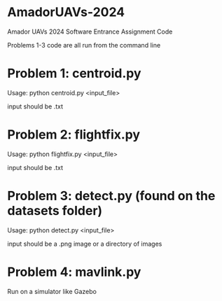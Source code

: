 # AmadorUAVs-2024

Amador UAVs 2024 Software Entrance Assignment Code

Problems 1-3 code are all run from the command line

# Problem 1: centroid.py
  Usage: python centroid.py <input_file>

input should be .txt


# Problem 2: flightfix.py
  Usage: python flightfix.py <input_file>

input should be .txt

# Problem 3: detect.py (found on the datasets folder)
  Usage: python detect.py <input_file>

input should be a .png image or a directory of images

# Problem 4: mavlink.py
  Run on a simulator like Gazebo
